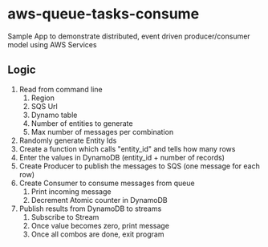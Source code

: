 # aws-queue-tasks-consume
Sample App to demonstrate distributed, event driven producer/consumer model using AWS Services

## Logic

1. Read from command line
   1. Region
   2. SQS Url
   3. Dynamo table
   4. Number of entities to generate
   5. Max number of messages per combination
2. Randomly generate Entity Ids
3. Create a function which calls "entity_id" and tells how many rows
4. Enter the values in DynamoDB (entity_id + number of records)
5. Create Producer to publish the messages to SQS (one message for each row)
6. Create Consumer to consume messages from queue
   1. Print incoming message
   2. Decrement Atomic counter in DynamoDB
7. Publish results from DynamoDB to streams
   1. Subscribe to Stream
   2. Once value becomes zero, print message
   3. Once all combos are done, exit program
